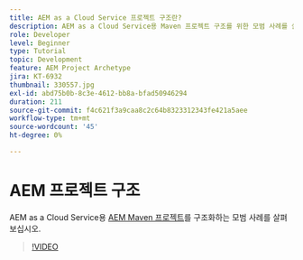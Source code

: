 ```yaml
---
title: AEM as a Cloud Service 프로젝트 구조란?
description: AEM as a Cloud Service용 Maven 프로젝트 구조를 위한 모범 사례를 살펴보십시오.
role: Developer
level: Beginner
type: Tutorial
topic: Development
feature: AEM Project Archetype
jira: KT-6932
thumbnail: 330557.jpg
exl-id: abd75b0b-8c3e-4612-bb8a-bfad50946294
duration: 211
source-git-commit: f4c621f3a9caa8c2c64b8323312343fe421a5aee
workflow-type: tm+mt
source-wordcount: '45'
ht-degree: 0%

---
```


# AEM 프로젝트 구조

AEM as a Cloud Service용 [AEM Maven 프로젝트](https://experienceleague.adobe.com/docs/experience-manager-cloud-service/implementing/developing/aem-project-content-package-structure.html#developing)를 구조화하는 모범 사례를 살펴보십시오.

>[!VIDEO](https://video.tv.adobe.com/v/330557?quality=12&learn=on)
